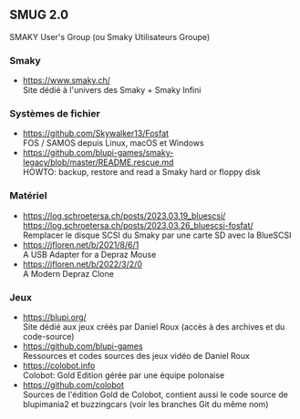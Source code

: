 ## SMUG 2.0

SMAKY User's Group (ou Smaky Utilisateurs Groupe)

### Smaky

- https://www.smaky.ch/  
  Site dédié à l'univers des Smaky + Smaky Infini

### Systèmes de fichier

- https://github.com/Skywalker13/Fosfat  
  FOS / SAMOS depuis Linux, macOS et Windows
- https://github.com/blupi-games/smaky-legacy/blob/master/README.rescue.md  
  HOWTO: backup, restore and read a Smaky hard or floppy disk

### Matériel

- https://log.schroetersa.ch/posts/2023.03.19_bluescsi/  
  https://log.schroetersa.ch/posts/2023.03.26_bluescsi-fosfat/  
  Remplacer le disque SCSI du Smaky par une carte SD avec la BlueSCSI
- https://jfloren.net/b/2021/8/6/1  
  A USB Adapter for a Depraz Mouse
- https://jfloren.net/b/2022/3/2/0  
  A Modern Depraz Clone

### Jeux

- https://blupi.org/  
  Site dédié aux jeux créés par Daniel Roux (accès à des archives et du code-source)
- https://github.com/blupi-games  
  Ressources et codes sources des jeux vidéo de Daniel Roux
- https://colobot.info  
  Colobot: Gold Edition gérée par une équipe polonaise
- https://github.com/colobot  
  Sources de l'édition Gold de Colobot, contient aussi le code source de blupimania2 et buzzingcars (voir les branches Git du même nom)
